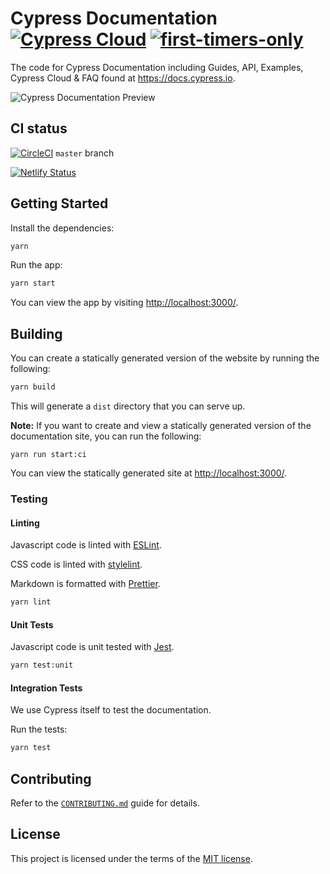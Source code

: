 # Cypress Documentation [![Cypress Cloud](https://img.shields.io/badge/cypress-dashboard-brightgreen.svg)](https://cloud.cypress.io/#/projects/ma3dkn/runs) [![first-timers-only](http://img.shields.io/badge/first--timers--only-friendly-blue.svg)](https://github.com/cypress-io/cypress-documentation/labels/first-timers-only)

The code for Cypress Documentation including Guides, API, Examples, Cypress Cloud &
FAQ found at https://docs.cypress.io.

![Cypress Documentation Preview](https://user-images.githubusercontent.com/11802078/112329249-09547100-8c85-11eb-97fe-8a52e4245874.png)

## CI status

[![CircleCI](https://circleci.com/gh/cypress-io/cypress-documentation/tree/master.svg?style=svg)](https://circleci.com/gh/cypress-io/cypress-documentation/tree/master)
`master` branch

[![Netlify Status](https://api.netlify.com/api/v1/badges/dbf22ada-b50c-49b0-a933-bf02e87d25d1/deploy-status)](https://app.netlify.com/sites/cypress-docs/deploys)

## Getting Started

Install the dependencies:

```sh
yarn
```

Run the app:

```sh
yarn start
```

You can view the app by visiting
[http://localhost:3000/](http://localhost:3000/).

## Building

You can create a statically generated version of the website by running the
following:

```sh
yarn build
```

This will generate a `dist` directory that you can serve up.

**Note:** If you want to create and view a statically generated version of the
documentation site, you can run the following:

```
yarn run start:ci
```

You can view the statically generated site at
[http://localhost:3000/](http://localhost:3000).

### Testing

#### Linting

Javascript code is linted with [ESLint](https://eslint.org/).

CSS code is linted with [stylelint](https://stylelint.io/).

Markdown is formatted with [Prettier](https://prettier.io/).

```sh
yarn lint
```

#### Unit Tests

Javascript code is unit tested with [Jest](https://jestjs.io/).

```sh
yarn test:unit
```

#### Integration Tests

We use Cypress itself to test the documentation.

Run the tests:

```sh
yarn test
```

## Contributing

Refer to the [`CONTRIBUTING.md`](/CONTRIBUTING.md) guide for details.

## License

This project is licensed under the terms of the [MIT license](/LICENSE.md).
